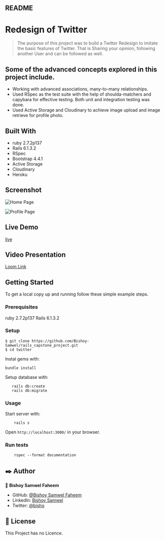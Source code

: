 ## README

# Redesign of Twitter

> The purpose of this project was to build a Twitter Redesign to imitate the basic features of Twitter. That is Sharing your opinion, following another User and can be followed as well.

## Some of the advanced concepts explored in this project include.

- Working with advanced associations, many-to-many relationships.
- Used RSpec as the test suite with the help of shoulda-matchers and capybara for effective testing. Both unit and integration testing was done.
- Used Active Storage and Cloudinary to achieve image upload and image retrieve for profile photo.

## Built With

- ruby 2.7.2p137
- Rails 6.1.3.2
- RSpec
- Bootstrap 4.4.1
- Active Storage
- Cloudinary
- Heroku


## Screenshot

![Home Page](https://res.cloudinary.com/bishorails/image/upload/v1624029508/Screenshot_from_2021-06-18_17-17-30_rkisuo.png)

![Profile Page](https://res.cloudinary.com/bishorails/image/upload/v1624029514/Screenshot_from_2021-06-18_17-17-48_hovtbs.png)


## Live Demo
[live](https://git.heroku.com/bishoy-share-a-quote-project.git)


## Video Presentation

[Loom Link]()

## Getting Started

To get a local copy up and running follow these simple example steps.

### Prerequisites

ruby 2.7.2p137
Rails 6.1.3.2


### Setup

```
$ git clone https://github.com/Bishoy-Samwel/rails_capstone_project.git
$ cd twitter

```

Instal gems with:

```
bundle install
```

Setup database with:

```
   rails db:create
   rails db:migrate
```

### Usage

Start server with:

```
    rails s
```

Open `http://localhost:3000/` in your browser.

### Run tests

```
    rspec --format documentation
```


## ✒️ Author <a name = "author"></a>

👤 **Bishoy Samwel Faheem**

- GitHub: [@Bishoy Samwel Faheem](https://github.com/Bishoy-Samwel)
- LinkedIn: [Bishoy Samwel](https://www.linkedin.com/in/bishoy-samwuel-ss/)
- Twitter: [@bisho](https://twitter.com/BishoFaheem15)

## 📝 License

This Project has no Licence.
